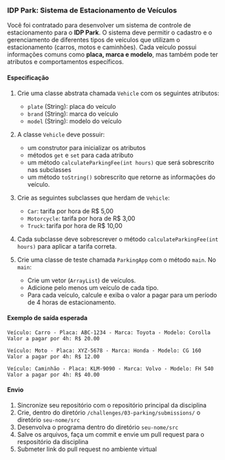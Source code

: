 ### IDP Park: Sistema de Estacionamento de Veículos

Você foi contratado para desenvolver um sistema de controle de estacionamento para o **IDP Park**. O sistema deve permitir o cadastro e o gerenciamento de diferentes tipos de veículos que utilizam o estacionamento (carros, motos e caminhões). Cada veículo possui informações comuns como **placa, marca e modelo**, mas também pode ter atributos e comportamentos específicos.

#### Especificação

1. Crie uma classe abstrata chamada `Vehicle` com os seguintes atributos:
   - `plate` (String): placa do veículo
   - `brand` (String): marca do veículo
   - `model` (String): modelo do veículo

2. A classe `Vehicle` deve possuir:
   - um construtor para inicializar os atributos
   - métodos `get` e `set` para cada atributo
   - um método `calculateParkingFee(int hours)` que será sobrescrito nas subclasses
   - um método `toString()` sobrescrito que retorne as informações do veículo.

3. Crie as seguintes subclasses que herdam de `Vehicle`:
   - `Car`: tarifa por hora de R$ 5,00
   - `Motorcycle`: tarifa por hora de R$ 3,00
   - `Truck`: tarifa por hora de R$ 10,00

4. Cada subclasse deve sobrescrever o método `calculateParkingFee(int hours)` para aplicar a tarifa correta.

5. Crie uma classe de teste chamada `ParkingApp` com o método `main`. No `main`:
   - Crie um vetor (`ArrayList`) de veículos.
   - Adicione pelo menos um veículo de cada tipo.
   - Para cada veículo, calcule e exiba o valor a pagar para um período de 4 horas de estacionamento.

#### Exemplo de saída esperada
```
Veículo: Carro - Placa: ABC-1234 - Marca: Toyota - Modelo: Corolla
Valor a pagar por 4h: R$ 20.00

Veículo: Moto - Placa: XYZ-5678 - Marca: Honda - Modelo: CG 160
Valor a pagar por 4h: R$ 12.00

Veículo: Caminhão - Placa: KLM-9090 - Marca: Volvo - Modelo: FH 540
Valor a pagar por 4h: R$ 40.00
```

#### Envio

1. Sincronize seu repositório com o repositório principal da disciplina
1. Crie, dentro do diretório `/challenges/03-parking/submissions/` o diretório `seu-nome/src`
1. Desenvolva o programa dentro do diretório `seu-nome/src`
1. Salve os arquivos, faça um commit e envie um pull request para o respositório da disciplina
1. Submeter link do pull request no ambiente virtual
